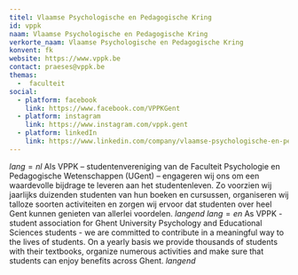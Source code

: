 ```yaml
---
titel: Vlaamse Psychologische en Pedagogische Kring
id: vppk
naam: Vlaamse Psychologische en Pedagogische Kring
verkorte_naam: Vlaamse Psychologische en Pedagogische Kring
konvent: fk
website: https://www.vppk.be
contact: praeses@vppk.be
themas:
  -  faculteit
social:
  - platform: facebook
    link: https://www.facebook.com/VPPKGent
  - platform: instagram
    link: https://www.instagram.com/vppk.gent
  - platform: linkedIn
    link: https://www.linkedin.com/company/vlaamse-psychologische-en-pedagogische-kring/mycompany/
---
```

$lang=nl$ 
Als VPPK – studentenvereniging van de Faculteit Psychologie en Pedagogische Wetenschappen (UGent) – engageren wij ons om een waardevolle bijdrage te leveren aan het studentenleven. Zo voorzien wij jaarlijks duizenden studenten van hun boeken en cursussen, organiseren wij talloze soorten activiteiten en zorgen wij ervoor dat studenten over heel Gent kunnen genieten van allerlei voordelen. 
$langend$ 
$lang=en$ 
As VPPK - student association for Ghent University  Psychology and Educational Sciences students - we are committed to contribute in a meaningful way to the lives of students. On a yearly basis we provide thousands of students with their textbooks, organize numerous activities and make sure that students can enjoy benefits across Ghent. 
$langend$
